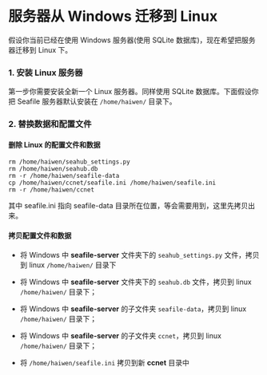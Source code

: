 # 服务器从 Windows 迁移到 Linux

假设你当前已经在使用 Windows 服务器(使用 SQLite 数据库)，现在希望把服务器迁移到 Linux 下。

### 1. 安装 Linux 服务器

第一步你需要安装全新一个 Linux 服务器。同样使用 SQLite 数据库。下面假设你把 Seafile 服务器默认安装在 `/home/haiwen/` 目录下。

### 2. 替换数据和配置文件

#### 删除 Linux 的配置文件和数据

```
rm /home/haiwen/seahub_settings.py
rm /home/haiwen/seahub.db
rm -r /home/haiwen/seafile-data
cp /home/haiwen/ccnet/seafile.ini /home/haiwen/seafile.ini
rm -r /home/haiwen/ccnet
```

其中 seafile.ini 指向 seafile-data 目录所在位置，等会需要用到，这里先拷贝出来。

#### 拷贝配置文件和数据

- 将 Windows 中 **seafile-server** 文件夹下的 `seahub_settings.py` 文件，拷贝到 linux `/home/haiwen/` 目录下

- 将 Windows 中 **seafile-server** 文件夹下的 `seahub.db` 文件，拷贝到 linux `/home/haiwen/` 目录下；

- 将 Windows 中 **seafile-server** 的子文件夹 `seafile-data`，拷贝到 linux `/home/haiwen/` 目录下；

- 将 Windows 中 **seafile-server** 的子文件夹 `ccnet`，拷贝到 linux `/home/haiwen/` 目录下；

- 将  `/home/haiwen/seafile.ini` 拷贝到新 **ccnet** 目录中




